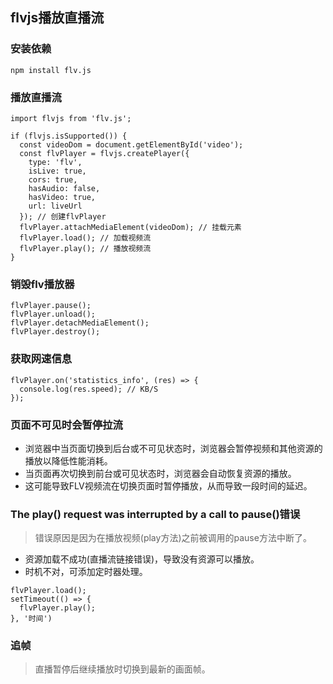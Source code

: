 ## flvjs播放直播流
### 安装依赖
```
npm install flv.js
```
### 播放直播流
```
import flvjs from 'flv.js';

if (flvjs.isSupported()) {
  const videoDom = document.getElementById('video');
  const flvPlayer = flvjs.createPlayer({
    type: 'flv',
    isLive: true,
    cors: true,
    hasAudio: false,
    hasVideo: true,
    url: liveUrl
  }); // 创建flvPlayer
  flvPlayer.attachMediaElement(videoDom); // 挂载元素
  flvPlayer.load(); // 加载视频流
  flvPlayer.play(); // 播放视频流
}
```
### 销毁flv播放器
```
flvPlayer.pause();
flvPlayer.unload();
flvPlayer.detachMediaElement();
flvPlayer.destroy();
```
### 获取网速信息
```
flvPlayer.on('statistics_info', (res) => {
  console.log(res.speed); // KB/S
});
```
### 页面不可见时会暂停拉流
- 浏览器中当页面切换到后台或不可见状态时，浏览器会暂停视频和其他资源的播放以降低性能消耗。
- 当页面再次切换到前台或可见状态时，浏览器会自动恢复资源的播放。
- 这可能导致FLV视频流在切换页面时暂停播放，从而导致一段时间的延迟。
### The play() request was interrupted by a call to pause()错误
> 错误原因是因为在播放视频(play方法)之前被调用的pause方法中断了。

- 资源加载不成功(直播流链接错误)，导致没有资源可以播放。
- 时机不对，可添加定时器处理。
```
flvPlayer.load();
setTimeout(() => {
  flvPlayer.play();
}, '时间')
```
### 追帧
> 直播暂停后继续播放时切换到最新的画面帧。